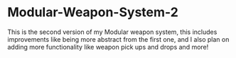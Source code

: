 # Modular-Weapon-System-2
This is the second version of my Modular weapon system, this includes improvements like being more abstract from the first one, and I also plan on adding more functionality like weapon pick ups and drops and more!
